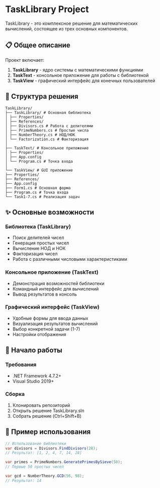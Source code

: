 # TaskLibrary Project

TaskLibrary - это комплексное решение для математических вычислений, состоящее из трех основных компонентов.

## 📋 Общее описание

Проект включает:
1. **TaskLibrary** - ядро системы с математическими функциями
2. **TaskText** - консольное приложение для работы с библиотекой
3. **TaskView** - графический интерфейс для конечных пользователей

## 🧩 Структура решения
```
TaskLibrary/
├── TaskLibrary/ # Основная библиотека
│ ├── Properties/
│ ├── References/
│ ├── Divisors.cs # Работа с делителями
│ ├── PrimeNumbers.cs # Простые числа
│ ├── NumberTheory.cs # НОД/НОК
│ └── Factorization.cs # Факторизация
│
├── TaskText/ # Консольное приложение
│ ├── Properties/
│ ├── App.config
│ └── Program.cs # Точка входа
│
└── TaskView/ # GUI приложение
├── Properties/
├── References/
├── App.config
├── Form1.cs # Основная форма
├── Program.cs # Точка входа
└── Task1-7.cs # Реализация задач
```

## ✨ Основные возможности

### Библиотека (TaskLibrary)
- Поиск делителей чисел
- Генерация простых чисел
- Вычисление НОД и НОК
- Факторизация чисел
- Работа с различными числовыми характеристиками

### Консольное приложение (TaskText)
- Демонстрация возможностей библиотеки
- Командный интерфейс для вычислений
- Вывод результатов в консоль

### Графический интерфейс (TaskView)
- Удобные формы для ввода данных
- Визуализация результатов вычислений
- Выбор конкретной задачи (1-7)
- Настройки отображения

## 🚀 Начало работы

### Требования
- .NET Framework 4.7.2+
- Visual Studio 2019+

### Сборка
1. Клонировать репозиторий
2. Открыть решение TaskLibrary.sln
3. Собрать решение (Ctrl+Shift+B)

## 📌 Пример использования

```csharp
// Использование библиотеки
var divisors = Divisors.FindDivisors(28); 
// Результат: [1, 2, 4, 7, 14, 28]

var primes = PrimeNumbers.GeneratePrimesBySieve(50);
// Первые 50 простых чисел

var gcd = NumberTheory.GCD(56, 98);
// Результат: 14
